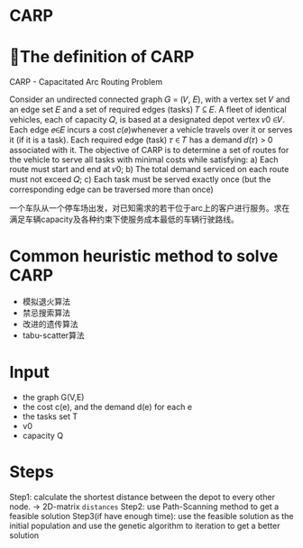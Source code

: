 # CARP
# The definition of CARP
CARP - Capacitated Arc Routing Problem

Consider an undirected connected graph 𝐺 = (𝑉, 𝐸), with a vertex set 𝑉 and an edge set 𝐸 and a set of required edges (tasks) 𝑇 ⊆ 𝐸. 
A fleet of identical vehicles, each of capacity 𝑄, is based at a designated depot vertex 𝑣0 ∈𝑉. Each edge 𝑒∈𝐸 incurs a cost 𝑐(𝑒)whenever a vehicle travels over it or serves it (if it is a task). Each required edge (task) 𝜏 ∈ 𝑇 has a demand 𝑑(𝜏) > 0 associated with it.
The objective of CARP is to determine a set of routes for the vehicle to serve all tasks with minimal costs while satisfying:
    a) Each route must start and end at 𝑣0; 
    b) The total demand serviced on each route must not exceed 𝑄;
    c) Each task must be served exactly once (but the corresponding edge can be traversed more than once)

一个车队从一个停车场出发，对已知需求的若干位于arc上的客户进行服务。求在满足车辆capacity及各种约束下使服务成本最低的车辆行驶路线。

# Common heuristic method to solve CARP
- 模拟退火算法
- 禁忌搜索算法
- 改进的遗传算法
- tabu-scatter算法

# Input
- the graph G(V,E)
- the cost c(e), and the demand d(e) for each e
- the tasks set T
- v0
- capacity Q


# Steps
Step1: calculate the shortest distance between the depot to every other node. -> 2D-matrix `distances`
Step2: use Path-Scanning method to get a feasible solution
Step3(if have enough time): use the feasible solution as the initial population and use the genetic algorithm to iteration to get a better solution